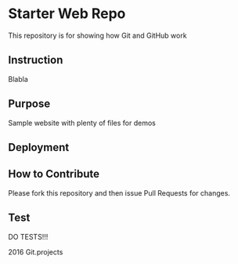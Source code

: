 # Starter Web Repo

This repository is for showing how Git and GitHub work

## Instruction

Blabla

## Purpose

Sample website with plenty of files for demos

## Deployment

## How to Contribute

Please fork this repository and then issue Pull Requests for changes.

## Test
DO TESTS!!!

2016 Git.projects